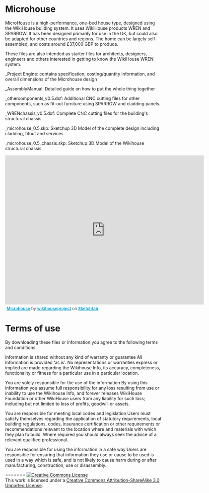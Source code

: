 
# Microhouse 

MicroHouse is a high-performance, one-bed house type, designed using the WikiHouse building system. It uses WikiHouse products WREN and SPARROW. It has been designed primarily for use in the UK, but could also be adapted for other countries and regions. The home can be largely self-assembled, and costs around £37,000 GBP to produce. 

These files are also intended as starter files for architects, designers, engineers and others interested in getting to know the WikiHouse WREN system.

_Project Engine: contains specification, costing/quantity information, and overall dimensions of the Microhouse design

_AssemblyManual: Detailed guide on how to put the whole thing together

_othercomponents_v0.5.dxf: Additional CNC cutting files for other components, such as fit-out furniture using SPARROW and cladding panels.

_WRENchassis_v0.5.dxf: Complete CNC cutting files for the building's structural chassis

_microhouse_0.5.skp: Sketchup 3D Model of the complete design including cladding, fitout and services

_microhouse_0.5_chassis.skp: Sketchup 3D Model of the Wikihouse structural chassis


<div class="sketchfab-embed-wrapper"><iframe width="640" height="480" src="https://sketchfab.com/models/ac3263022fca412c934ea9dd7c5b5521/embed" frameborder="0" allowfullscreen mozallowfullscreen="true" webkitallowfullscreen="true" onmousewheel=""></iframe>

<p style="font-size: 13px; font-weight: normal; margin: 5px; color: #4A4A4A;">
    <a href="https://sketchfab.com/models/ac3263022fca412c934ea9dd7c5b5521?utm_medium=embed&utm_source=website&utm_campain=share-popup" target="_blank" style="font-weight: bold; color: #1CAAD9;">Microhouse</a>
    by <a href="https://sketchfab.com/wikihouseproject?utm_medium=embed&utm_source=website&utm_campain=share-popup" target="_blank" style="font-weight: bold; color: #1CAAD9;">wikihouseproject</a>
    on <a href="https://sketchfab.com?utm_medium=embed&utm_source=website&utm_campain=share-popup" target="_blank" style="font-weight: bold; color: #1CAAD9;">Sketchfab</a>
</p>
</div>

# Terms of use

By downloading these files or information you agree to the following terms and conditions.

Information is shared without any kind of warranty or guarantee
All Information is provided ‘as is’. No representations or warranties express or implied are made regarding the Wikihouse Info, its accuracy, completeness, functionality or fitness for a particular use in a particular location.  

You are solely responsible for the use of the information
By using this information you assume full responsibility for any loss resulting from use or inability to use the Wikihouse Info, and forever releases WikiHouse Foundation or other WikiHouse users from any liability for such loss;  including but not limited to loss of profits, goodwill or assets.

You are responsible for meeting local codes and legislation
Users must satisfy themselves regarding the application of statutory requirements, local building regulations, codes, insurance certification or other requirements or recommendations relevant to the location where and materials with which they plan to build. Where required you should always seek the advice of a relevant qualified professional.

You are responsible for using the information in a safe way
 Users are responsible for ensuring that information they use or cause to be used is used in a way which is safe, and is not likely to cause harm during or after manufacturing, construction, use or disassembly.


=======
<a rel="license" href="http://creativecommons.org/licenses/by-sa/3.0/"><img alt="Creative Commons License" style="border-width:0" src="https://i.creativecommons.org/l/by-sa/3.0/88x31.png" /></a><br />This work is licensed under a <a rel="license" href="http://creativecommons.org/licenses/by-sa/3.0/">Creative Commons Attribution-ShareAlike 3.0 Unported License</a>.
